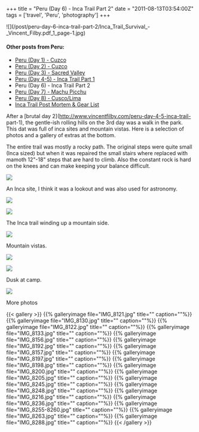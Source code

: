 +++
title = "Peru (Day 6) - Inca Trail Part 2"
date = "2011-08-13T03:54:00Z"
tags = ['travel', 'Peru', 'photography']
+++

![](/post/peru-day-6-inca-trail-part-2/Inca_Trail_Survival_-
_Vincent_Filby.pdf_1_page-1.jpg)

#### Other posts from Peru:

  * [Peru (Day 1) - Cuzco](http://www.vincentfilby.com/cuzco-day-1)
  * [Peru (Day 2) - Cuzco](http://www.vincentfilby.com/cuzco-day-2)
  * [Peru (Day 3) - Sacred Valley](http://www.vincentfilby.com/peru-day-3-sacred-valley)
  * [Peru (Day 4-5) - Inca Trail Part 1](http://www.vincentfilby.com/peru-day-4-5-inca-trail-part-1)
  * Peru (Day 6) - Inca Trail Part 2
  * [Peru (Day 7) - Machu Picchu](http://www.vincentfilby.com/peru-day-7-machu-picchu)
  * [Peru (Day 8) - Cusco/Lima](http://www.vincentfilby.com/peru-day-8-cuzcolima)
  * [Inca Trail Post Mortem &amp; Gear List](http://www.vincentfilby.com/inca-trail-post-mortem-gear-list)

After a [brutal day 2](http://www.vincentfilby.com/peru-day-4-5-inca-trail-
part-1), the gentle-ish rolling hills on the 3rd day was a walk in the park. 
This dat was full of inca sites and mountain vistas. Here is a selection of
photos and a gallery of extras at the bottom.

The entire trail was mostly a rocky path. The original steps were quite
small (Inca sized) but when it was repaired the small stairs where replaced
with mamoth 12"-18" steps that are hard to climb. Also the constant rock is
hard on the knees and can make keeping your balance difficult.

![](/post/peru-day-6-inca-trail-part-2/IMG_8230.jpg)

An Inca site, I think it was a lookout and was also used for astronomy.

![](/post/peru-day-6-inca-trail-part-2/IMG_8103-8105.jpg)

![](/post/peru-day-6-inca-trail-part-2/IMG_8107.jpg)

The Inca trail winding up a mountain side.

![](/post/peru-day-6-inca-trail-part-2/IMG_8137.jpg)

Mountain vistas.

![](/post/peru-day-6-inca-trail-part-2/IMG_8116-8120.jpg)

![](/post/peru-day-6-inca-trail-part-2/IMG_8145-8153.jpg)

Dusk at camp.

![](/post/peru-day-6-inca-trail-part-2/IMG_8276-8282.jpg)

More photos

{{< gallery >}} {{% galleryimage file="IMG_8121.jpg" title=""
caption=""%}} {{% galleryimage file="IMG_8130.jpg" title="" caption=""%}} {{%
galleryimage file="IMG_8122.jpg" title="" caption=""%}} {{% galleryimage
file="IMG_8133.jpg" title="" caption=""%}} {{% galleryimage
file="IMG_8156.jpg" title="" caption=""%}} {{% galleryimage
file="IMG_8192.jpg" title="" caption=""%}} {{% galleryimage
file="IMG_8157.jpg" title="" caption=""%}} {{% galleryimage
file="IMG_8197.jpg" title="" caption=""%}} {{% galleryimage
file="IMG_8198.jpg" title="" caption=""%}} {{% galleryimage
file="IMG_8200.jpg" title="" caption=""%}} {{% galleryimage
file="IMG_8205.jpg" title="" caption=""%}} {{% galleryimage
file="IMG_8245.jpg" title="" caption=""%}} {{% galleryimage
file="IMG_8248.jpg" title="" caption=""%}} {{% galleryimage
file="IMG_8216.jpg" title="" caption=""%}} {{% galleryimage
file="IMG_8236.jpg" title="" caption=""%}} {{% galleryimage
file="IMG_8255-8260.jpg" title="" caption=""%}} {{% galleryimage
file="IMG_8263.jpg" title="" caption=""%}} {{% galleryimage
file="IMG_8288.jpg" title="" caption=""%}} {{< /gallery >}}

